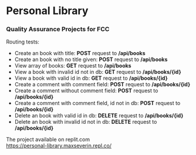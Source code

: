 # Personal Library

### Quality Assurance Projects for FCC

Routing tests:

* Create an book with title: **POST** request to **/api/books**
* Create an book with no title given: **POST** request to **/api/books**
* View array of books: **GET** request to **/api/books**
* View a book with invalid id not in db: **GET** request to **/api/books/{id}**
* View a book with valid id in db: **GET** request to **/api/books/{id}**
* Create a comment with comment field: **POST** request to **/api/books/{id}**
* Create a comment without comment field: **POST** request to **/api/books/{id}**
* Create a comment with comment field, id not in db: **POST** request to **/api/books/{id}**
* Delete an book with valid id in db: **DELETE** request to **/api/books/{id}**
* Delete an book with invalid id not in db: **DELETE** request to **/api/books/{id}**


The project available on replit.com  
https://personal-library.maxseverin.repl.co/
